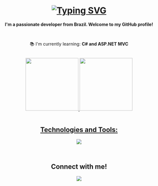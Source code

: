 <h1 align="center">
  <a href="https://git.io/typing-svg">
    <img src="https://readme-typing-svg.demolab.com?font=Fira+Code&weight=500&duration=2000&pause=1000&color=45B8F7&center=true&width=435&lines=Hello+World!+%F0%9F%91%8B+;My+name+is+Karlos+Eduardo+Kaminski" alt="Typing SVG" />
  </a>    
</h1>

<p align="center"><strong>I'm a passionate developer from Brazil. Welcome to my GitHub profile!</strong></p>
<br>
<p align="center">📚 I'm currently learning: <strong>C# and ASP.NET MVC</strong></p>
<br>

<div align="center">
  <a href="https://github.com/KarlosEKaminski">
  <img height="170em" src="https://github-readme-stats.vercel.app/api?username=karlosekaminski&show_icons=true&hide_border=true&theme=transparent"/>
  <img height="170em" src="https://github-readme-stats.vercel.app/api/top-langs/?username=karlosekaminski&layout=compact&hide_border=true&theme=transparent"/>  
</div>
<br>
  
<h2 align="center">Technologies and Tools:</h2>

<p align="center">
  <a href="https://skillicons.dev">
    <img src="https://skillicons.dev/icons?i=java,html,css,mysql,git,cs&theme=light" />
  </a>
</p>
<br>
<h2 align="center">Connect with me!</h2>

<div align="center">
  <a href="https://www.linkedin.com/in/karlos-kaminski">
    <img src="https://img.shields.io/badge/LinkedIn-0077B5?style=for-the-badge&logo=linkedin&logoColor=white"
  </a>  
</div>
